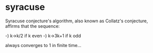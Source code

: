 # syracuse
Syracuse conjecture's algorithm, also known as Collatz's conjecture, affirms that the sequence:

-) k->k/2 if k even
-) k->3k+1 if k odd

always converges to 1 in finite time...

